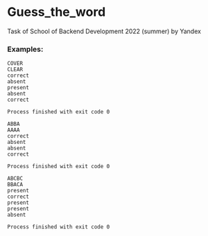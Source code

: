 # Guess_the_word
Task of School of Backend Development 2022 (summer) by Yandex
### Examples:
```
COVER
CLEAR
correct
absent
present
absent
correct

Process finished with exit code 0
```
```
ABBA
AAAA
correct
absent
absent
correct

Process finished with exit code 0
```
```
ABCBC
BBACA
present
correct
present
present
absent

Process finished with exit code 0
```

